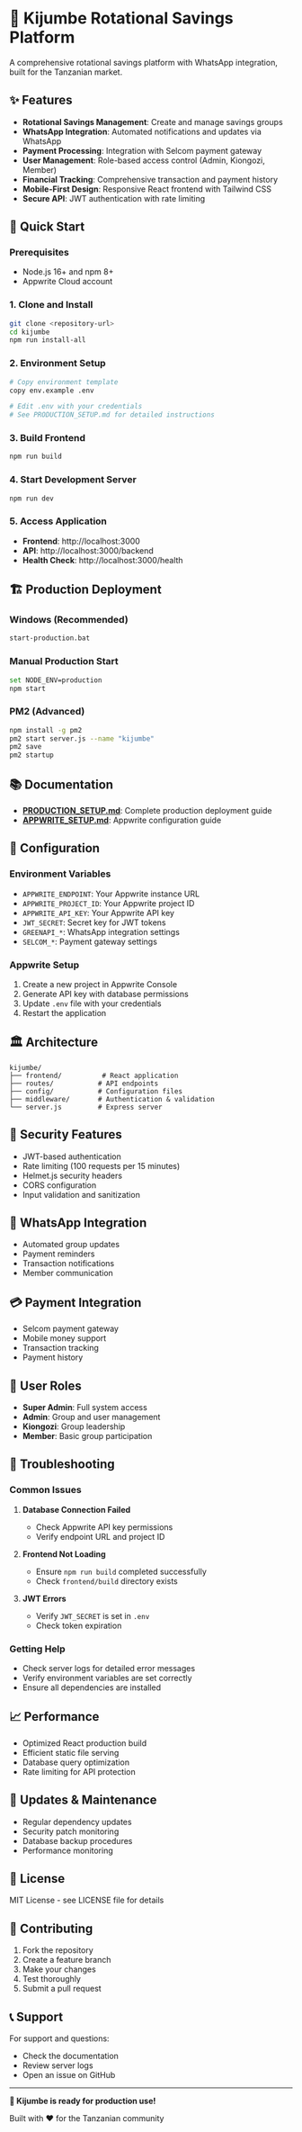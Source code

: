 # 🚀 Kijumbe Rotational Savings Platform

A comprehensive rotational savings platform with WhatsApp integration, built for the Tanzanian market.

## ✨ Features

- **Rotational Savings Management**: Create and manage savings groups
- **WhatsApp Integration**: Automated notifications and updates via WhatsApp
- **Payment Processing**: Integration with Selcom payment gateway
- **User Management**: Role-based access control (Admin, Kiongozi, Member)
- **Financial Tracking**: Comprehensive transaction and payment history
- **Mobile-First Design**: Responsive React frontend with Tailwind CSS
- **Secure API**: JWT authentication with rate limiting

## 🚀 Quick Start

### Prerequisites
- Node.js 16+ and npm 8+
- Appwrite Cloud account

### 1. Clone and Install
```bash
git clone <repository-url>
cd kijumbe
npm run install-all
```

### 2. Environment Setup
```bash
# Copy environment template
copy env.example .env

# Edit .env with your credentials
# See PRODUCTION_SETUP.md for detailed instructions
```

### 3. Build Frontend
```bash
npm run build
```

### 4. Start Development Server
```bash
npm run dev
```

### 5. Access Application
- **Frontend**: http://localhost:3000
- **API**: http://localhost:3000/backend
- **Health Check**: http://localhost:3000/health

## 🏗️ Production Deployment

### Windows (Recommended)
```bash
start-production.bat
```

### Manual Production Start
```bash
set NODE_ENV=production
npm start
```

### PM2 (Advanced)
```bash
npm install -g pm2
pm2 start server.js --name "kijumbe"
pm2 save
pm2 startup
```

## 📚 Documentation

- **[PRODUCTION_SETUP.md](./PRODUCTION_SETUP.md)**: Complete production deployment guide
- **[APPWRITE_SETUP.md](./APPWRITE_SETUP.md)**: Appwrite configuration guide

## 🔧 Configuration

### Environment Variables
- `APPWRITE_ENDPOINT`: Your Appwrite instance URL
- `APPWRITE_PROJECT_ID`: Your Appwrite project ID
- `APPWRITE_API_KEY`: Your Appwrite API key
- `JWT_SECRET`: Secret key for JWT tokens
- `GREENAPI_*`: WhatsApp integration settings
- `SELCOM_*`: Payment gateway settings

### Appwrite Setup
1. Create a new project in Appwrite Console
2. Generate API key with database permissions
3. Update `.env` file with your credentials
4. Restart the application

## 🏛️ Architecture

```
kijumbe/
├── frontend/          # React application
├── routes/           # API endpoints
├── config/           # Configuration files
├── middleware/       # Authentication & validation
└── server.js         # Express server
```

## 🔐 Security Features

- JWT-based authentication
- Rate limiting (100 requests per 15 minutes)
- Helmet.js security headers
- CORS configuration
- Input validation and sanitization

## 📱 WhatsApp Integration

- Automated group updates
- Payment reminders
- Transaction notifications
- Member communication

## 💳 Payment Integration

- Selcom payment gateway
- Mobile money support
- Transaction tracking
- Payment history

## 👥 User Roles

- **Super Admin**: Full system access
- **Admin**: Group and user management
- **Kiongozi**: Group leadership
- **Member**: Basic group participation

## 🚨 Troubleshooting

### Common Issues

1. **Database Connection Failed**
   - Check Appwrite API key permissions
   - Verify endpoint URL and project ID

2. **Frontend Not Loading**
   - Ensure `npm run build` completed successfully
   - Check `frontend/build` directory exists

3. **JWT Errors**
   - Verify `JWT_SECRET` is set in `.env`
   - Check token expiration

### Getting Help
- Check server logs for detailed error messages
- Verify environment variables are set correctly
- Ensure all dependencies are installed

## 📈 Performance

- Optimized React production build
- Efficient static file serving
- Database query optimization
- Rate limiting for API protection

## 🔄 Updates & Maintenance

- Regular dependency updates
- Security patch monitoring
- Database backup procedures
- Performance monitoring

## 📄 License

MIT License - see LICENSE file for details

## 🤝 Contributing

1. Fork the repository
2. Create a feature branch
3. Make your changes
4. Test thoroughly
5. Submit a pull request

## 📞 Support

For support and questions:
- Check the documentation
- Review server logs
- Open an issue on GitHub

---

**🎉 Kijumbe is ready for production use!**

Built with ❤️ for the Tanzanian community
